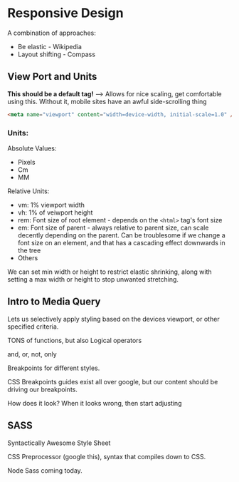 # Responsive Design

A combination of approaches:

* Be elastic - Wikipedia
* Layout shifting - Compass

## View Port and Units

**This should be a default tag!** --> Allows for nice scaling, get comfortable using this. Without it, mobile sites have 
an awful side-scrolling thing

```html
<meta name="viewport" content="width=device-width, initial-scale=1.0" />
```


### Units:

Absolute Values:
- Pixels
- Cm
- MM

Relative Units:

- vm:  1% viewport width
- vh:  1% of veiwport height
- rem: Font size of root element - depends on the ```<html>``` tag's font size
- em:  Font size of parent - always relative to parent size, can scale decently depending on the parent. Can be troublesome if we change a font size on an element, and that has a cascading effect downwards in the tree
- Others


We can set min width or height to restrict elastic shrinking, along with setting a max width or height to stop unwanted stretching. 


## Intro to Media Query 

Lets us selectively apply styling based on the devices viewport, or other specified criteria.

TONS of functions,
but also Logical operators 

and, or, not, only


Breakpoints for different styles. 

CSS Breakpoints guides exist all over google, but our content should be driving our breakpoints.

How does it look? When it looks wrong, then start adjusting


## SASS
Syntactically Awesome Style Sheet

CSS Preprocessor (google this), syntax that compiles down to CSS. 

Node Sass coming today.